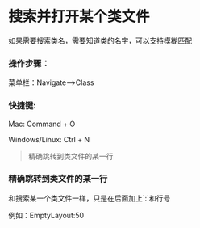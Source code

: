 # 搜索并打开某个类文件

如果需要搜索类名，需要知道类的名字，可以支持模糊匹配

### 操作步骤：

菜单栏：Navigate--&gt;Class

### 快捷键:

Mac: Command + O

Windows\/Linux: Ctrl + N

> 精确跳转到类文件的某一行

### 精确跳转到类文件的某一行

和搜索某一个类文件一样，只是在后面加上\`:\`和行号

例如：EmptyLayout:50

